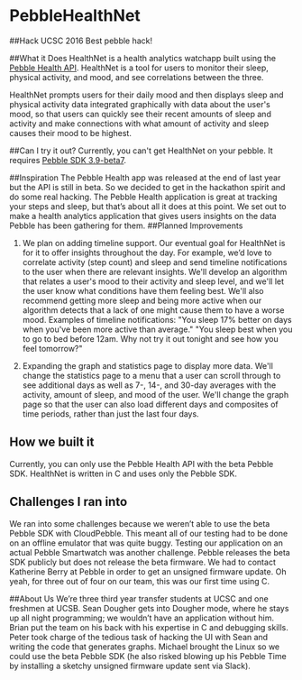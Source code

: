# PebbleHealthNet

##Hack UCSC 2016
Best pebble hack!

##What it Does
HealthNet is a health analytics watchapp built using the [Pebble Health API](https://developer.getpebble.com/guides/pebble-apps/sensors/health/).
HealthNet is a tool for users to monitor their sleep, physical activity, and mood, and see correlations between the three.

HealthNet prompts users for their daily mood and then displays sleep and physical activity data integrated graphically with data about the user's mood, so that users can quickly see their recent amounts of sleep and activity and make connections with what amount of activity and sleep causes their mood to be highest.

##Can I try it out?
Currently, you can't get HealthNet on your pebble. It requires [Pebble SDK 3.9-beta7](https://developer.getpebble.com/sdk/changelogs/3.9-beta7/). 

##Inspiration
The Pebble Health app was released at the end of last year but the API is still in beta. So we decided to get in the hackathon spirit and do some real hacking.
The Pebble Health application is great at tracking your steps and sleep, but that’s about all it does at this point. We set out to make a health analytics application that gives users insights on the data Pebble has been gathering for them.
##Planned Improvements
1) We plan on adding timeline support. Our eventual goal for HealthNet is for it to offer insights throughout the day. For example, we’d love to correlate activity (step count) and sleep and send timeline notifications to the user when there are relevant insights. We'll develop an algorithm that relates a user's mood to their activity and sleep level, and we'll let the user know what conditions have them feeling best. We'll also recommend getting more sleep and being more active when our algorithm detects that a lack of one might cause them to have a worse mood. 
Examples of timeline notifications:
"You sleep 17% better on days when you've been more active than average."
"You sleep best when you to go to bed before 12am. Why not try it out tonight and see how you feel tomorrow?"

2) Expanding the graph and statistics page to display more data. We'll change the statistics page to a menu that a user can scroll through to see additional days as well as 7-, 14-, and 30-day averages with the activity, amount of sleep, and mood of the user. We'll change the graph page so that the user can also load different days and composites of time periods, rather than just the last four days.

## How we built it
Currently, you can only use the Pebble Health API with the beta Pebble SDK. HealthNet is written in C and uses only the Pebble SDK.

## Challenges I ran into
We ran into some challenges because we weren’t able to use the beta Pebble SDK with CloudPebble. This meant all of our testing had to be done on an offline emulator that was quite buggy.
Testing our application on an actual Pebble Smartwatch was another challenge. Pebble releases the beta SDK publicly but does not release the beta firmware. We had to contact Katherine Berry at Pebble in order to get an unsigned firmware update.
Oh yeah, for three out of four on our team, this was our first time using C.

##About Us
We’re three third year transfer students at UCSC and one freshmen at UCSB.
Sean Dougher gets into Dougher mode, where he stays up all night programming; we wouldn’t have an application without him. Brian put the team on his back with his expertise in C and debugging skills. Peter took charge of the tedious task of hacking the UI with Sean and writing the code that generates graphs. Michael brought the Linux so we could use the beta Pebble SDK (he also risked blowing up his Pebble Time by installing a sketchy unsigned firmware update sent via Slack). 

